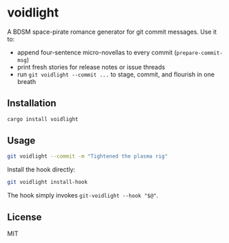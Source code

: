 # voidlight

A BDSM space-pirate romance generator for git commit messages. Use it to:

- append four-sentence micro-novellas to every commit (`prepare-commit-msg`)
- print fresh stories for release notes or issue threads
- run `git voidlight --commit ...` to stage, commit, and flourish in one breath

## Installation

```bash
cargo install voidlight
```

## Usage

```bash
git voidlight --commit -m "Tightened the plasma rig"
```

Install the hook directly:

```bash
git voidlight install-hook
```

The hook simply invokes `git-voidlight --hook "$@"`.

## License

MIT
